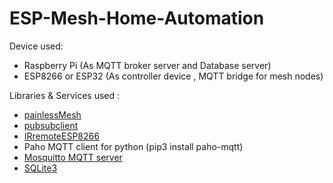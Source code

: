 # ESP-Mesh-Home-Automation
Device used: 
  - Raspberry Pi (As MQTT broker server and Database server)
  - ESP8266 or ESP32 (As controller device , MQTT bridge for mesh nodes)
  
Libraries & Services used :
  - [painlessMesh](https://gitlab.com/painlessMesh/painlessMesh)
  - [pubsubclient](https://github.com/knolleary/pubsubclient)
  - [IRremoteESP8266](https://github.com/crankyoldgit/IRremoteESP8266)
  - Paho MQTT client for python (pip3 install paho-mqtt)
  - [Mosquitto MQTT server](https://randomnerdtutorials.com/how-to-install-mosquitto-broker-on-raspberry-pi/)
  - [SQLite3](https://www.sqlite.org/index.html) 

